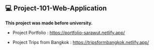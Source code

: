 ## 💻 Project-101-Web-Application ##
**This project was made before university.**
- Project Portfolio : https://portfolio-sarawut.netlify.app/

- Project Trips from Bangkok : https://tripsformbangkok.netlify.app/
